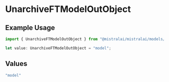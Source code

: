 # UnarchiveFTModelOutObject

## Example Usage

```typescript
import { UnarchiveFTModelOutObject } from "@mistralai/mistralai/models/components";

let value: UnarchiveFTModelOutObject = "model";
```

## Values

```typescript
"model"
```